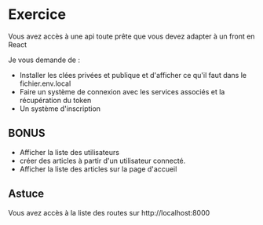 # Exercice

Vous avez accès à une api toute prête que vous devez adapter à un front en React

Je vous demande de : 
- Installer les clées privées et publique et d'afficher ce qu'il faut dans le fichier.env.local
-  Faire un système de connexion avec les services associés et la récupération du token
- Un système d'inscription

## BONUS

* Afficher la liste des utilisateurs
* créer des articles à partir d'un utilisateur connecté.
* Afficher la liste des articles sur la page d'accueil

## Astuce

Vous avez accès à la liste des routes sur http://localhost:8000